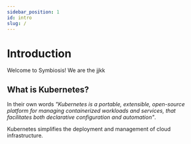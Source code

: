 ```yaml
---
sidebar_position: 1
id: intro
slug: /
---
```


# Introduction

Welcome to Symbiosis! We are the jjkk

## What is Kubernetes?

In their own words _"Kubernetes is a portable, extensible, open-source platform for managing containerized workloads and services, that facilitates both declarative configuration and automation"_.

Kubernetes simplifies the deployment and management of cloud infrastructure.
